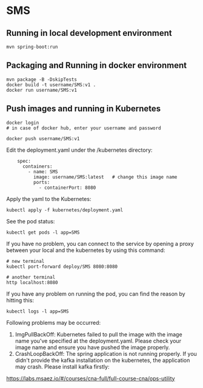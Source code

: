 # SMS

## Running in local development environment

```
mvn spring-boot:run
```

## Packaging and Running in docker environment

```
mvn package -B -DskipTests
docker build -t username/SMS:v1 .
docker run username/SMS:v1
```

## Push images and running in Kubernetes

```
docker login 
# in case of docker hub, enter your username and password

docker push username/SMS:v1
```

Edit the deployment.yaml under the /kubernetes directory:
```
    spec:
      containers:
        - name: SMS
          image: username/SMS:latest   # change this image name
          ports:
            - containerPort: 8080

```

Apply the yaml to the Kubernetes:
```
kubectl apply -f kubernetes/deployment.yaml
```

See the pod status:
```
kubectl get pods -l app=SMS
```

If you have no problem, you can connect to the service by opening a proxy between your local and the kubernetes by using this command:
```
# new terminal
kubectl port-forward deploy/SMS 8080:8080

# another terminal
http localhost:8080
```

If you have any problem on running the pod, you can find the reason by hitting this:
```
kubectl logs -l app=SMS
```

Following problems may be occurred:

1. ImgPullBackOff:  Kubernetes failed to pull the image with the image name you've specified at the deployment.yaml. Please check your image name and ensure you have pushed the image properly.
1. CrashLoopBackOff: The spring application is not running properly. If you didn't provide the kafka installation on the kubernetes, the application may crash. Please install kafka firstly:

https://labs.msaez.io/#/courses/cna-full/full-course-cna/ops-utility

